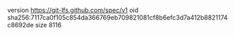version https://git-lfs.github.com/spec/v1
oid sha256:7117ca0f105c854da366769eb709821081cf8b6efc3d7a412b8821174c8692de
size 8116
